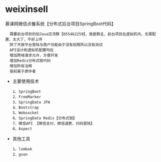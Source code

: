 # weixinsell
慕课网微信点餐系统【分布式后台项目SpringBoot代码】<br>
            
      需要前台项目的加Java交流群【655462259】，我是群主，前台项目在虚拟机内，无需配置，太大了，不好上传
      除了开放平台登陆与商户功能由于没有权限所以没有测试
      API设计和虚拟机配置均在
      增加跨域请求允许，方便开发
      增加Redis分布式锁代码
      增加所有注释
      版权属于原作者




* 主要使用技术


      1、SpringBoot
      2、FreeMarker
      3、SpringData JPA
      4、Bootstrap
      5、Websocket
      6、SpringData Redis【分布式锁】
      7、微信API 【微信支付、微信退款、扫码登陆】
      8、Aspect
        
* 其他工具

      1、lombok
      2、gson
      
      
